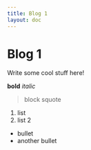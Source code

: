 ```yaml
---
title: Blog 1
layout: doc
---
```


# Blog 1

Write some cool stuff here!

**bold**
*italic*

> block squote

1. list
2. list 2

- bullet
- another bullet